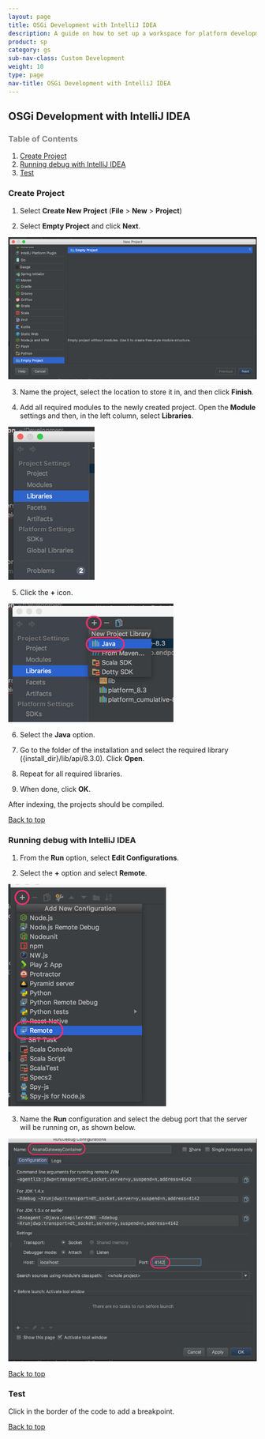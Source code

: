 ```yaml
---
layout: page
title: OSGi Development with IntelliJ IDEA
description: A guide on how to set up a workspace for platform development with IntelliJ IDEA
product: sp
category: gs
sub-nav-class: Custom Development
weight: 10
type: page
nav-title: OSGi Development with IntelliJ IDEA
---
```


## <a name="top"></a>OSGi Development with IntelliJ IDEA

<h3 style="color: grey;">Table of Contents</h3>
<ol class="table_of_contents">
	<li><a href="#createproject">Create Project</a></li>
	<li><a href="#debug">Running debug with IntelliJ IDEA</a></li>
	<li><a href="#test">Test</a></li>
</ol>


### <a name="createproject"></a>Create Project

1. Select **Create New Project** (**File** > **New** > **Project**)

2. Select **Empty Project** and click **Next**.

  ![](images/03_OSGiDevelopmentWithIntelliJ.png)

3. Name the project, select the location to store it in, and then click **Finish**.

4. Add all required modules to the newly created project. Open the **Module** settings and then, in the left column, select **Libraries**.

  ![](images/04_OSGiDevelopmentWithIntelliJ.png)

5. Click the **+** icon.

  ![](images/05_OSGiDevelopmentWithIntelliJ.png)

6. Select the **Java** option.

7. Go to the folder of the installation and select the required library ({install_dir}/lib/api/8.3.0). Click **Open**.

8. Repeat for all required libraries.

9. When done, click **OK**.

After indexing, the projects should be compiled.

<p><a href="#top">Back to top</a></p>



### <a name="debug"></a>Running debug with IntelliJ IDEA

1. From the **Run** option, select **Edit Configurations**.

2. Select the **+** option and select **Remote**.

  ![](images/06_OSGiDevelopmentWithIntelliJ.png)

3. Name the **Run** configuration and select the debug port that the server will be running on, as shown below.

  ![](images/07_OSGiDevelopmentWithIntelliJ.png)

<p><a href="#top">Back to top</a></p>



### <a name="test"></a>Test

Click in the border of the code to add a breakpoint.

<p><a href="#top">Back to top</a></p>